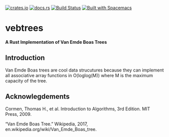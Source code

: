 [![crates.io](http://meritbadge.herokuapp.com/vebtrees)](https://crates.io/crates/vebtrees)
[![docs.rs](https://docs.rs/vebtrees/badge.svg)](https://docs.rs/vebtrees)
[![Build Status](https://travis-ci.org/JMurph2015/rust-vebtrees.svg?branch=master)](https://travis-ci.org/JMurph2015/rust-vebtrees)
[![Built with Spacemacs](https://cdn.rawgit.com/syl20bnr/spacemacs/442d025779da2f62fc86c2082703697714db6514/assets/spacemacs-badge.svg)](http://spacemacs.org)
# vebtrees
__A Rust Implementation of Van Emde Boas Trees__

## Introduction
Van Emde Boas trees are cool data strucutures because they can implement all associative array functions
in O(loglog(M)) where M is the maximum capacity of the tree.


## Acknowlegdements
 Cormen, Thomas H., et al. Introduction to Algorithms, 3rd Edition. MIT Press, 2009.

 “Van Emde Boas Tree.” Wikipedia, 2017, en.wikipedia.org/wiki/Van_Emde_Boas_tree.
